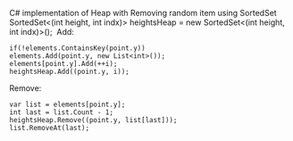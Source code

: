 C# implementation of Heap with Removing random item using SortedSet
​
SortedSet<(int height, int indx)> heightsHeap = new SortedSet<(int height, int indx)>();
​
Add:
```
if(!elements.ContainsKey(point.y))
elements.Add(point.y, new List<int>());
elements[point.y].Add(++i);
heightsHeap.Add((point.y, i));
```
Remove:
```
var list = elements[point.y];
int last = list.Count - 1;
heightsHeap.Remove((point.y, list[last]));
list.RemoveAt(last);
```
